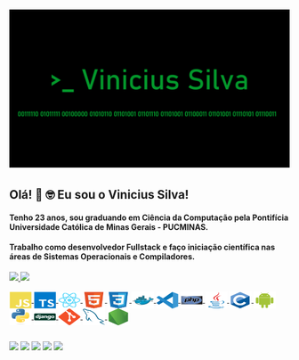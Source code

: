 # [![Vinicius Silva](https://github.com/viniciusfdasilva/viniciusfdasilva/blob/main/icon/logo.png)](https://github.com/viniciusfdasilva/viniciusfdasilva/blob/main/icon/logo.png)

## Olá! 👋 :nerd_face: Eu sou o Vinicius Silva!


#### Tenho 23 anos, sou graduando em Ciência da Computação pela Pontifícia Universidade Católica de Minas Gerais - PUCMINAS. 
#### Trabalho como desenvolvedor Fullstack e faço iniciação científica nas áreas de Sistemas Operacionais e Compiladores.

<a href="https://github.com/viniciusfdasilva">
  <img height="180em" src="https://github-readme-stats-eight-theta.vercel.app/api?username=viniciusfdasilva&show_icons=true&theme=dracula&include_all_commits=true&count_private=true""/>
  
<img height="180em" src="https://github-readme-stats-eight-theta.vercel.app/api/top-langs/?username=viniciusfdasilva&layout=compact&langs_count=8&theme=dracula"/>

<div style="display: inline_block"><br>
  <img align="center" alt="Vini-Js" height="30" width="40" src="https://github.com/viniciusfdasilva/viniciusfdasilva/blob/main/icon/javascript-plain.svg">
  <img align="center" alt="Vini-Ts" height="30" width="40" src="https://github.com/viniciusfdasilva/viniciusfdasilva/blob/main/icon/typescript-plain.svg">
  <img align="center" alt="Vini-React" height="30" width="40" src="https://github.com/viniciusfdasilva/viniciusfdasilva/blob/main/icon/react-original.svg">
  <img align="center" alt="Vini-HTML" height="30" width="40" src="https://github.com/viniciusfdasilva/viniciusfdasilva/blob/main/icon/html5-original.svg">
  <img align="center" alt="Vini-CSS" height="30" width="40" src="https://github.com/viniciusfdasilva/viniciusfdasilva/blob/main/icon/css3-original.svg">
  <img align="center" alt="Vini-Docker" height="30" width="40" src="https://github.com/viniciusfdasilva/viniciusfdasilva/blob/main/icon/docker-original.svg">
  <img align="center" alt="Vini-Vscode" height="30" width="40" src="https://github.com/viniciusfdasilva/viniciusfdasilva/blob/main/icon/vscode.svg">
<img align="center" alt="Vini-Php" height="30" width="40" src="https://github.com/viniciusfdasilva/viniciusfdasilva/blob/main/icon/php-original.svg">
<img align="center" alt="Vini-Java" height="30" width="40" src="https://github.com/viniciusfdasilva/viniciusfdasilva/blob/main/icon/java-original.svg">
<img align="center" alt="Vini-C" height="30" width="40" src="https://github.com/viniciusfdasilva/viniciusfdasilva/blob/main/icon/c-original.svg">
<img align="center" alt="Vini-Android" height="30" width="40" src="https://github.com/viniciusfdasilva/viniciusfdasilva/blob/main/icon/android-original.svg">
<img align="center" alt="Vini-Python" height="30" width="40" src="https://github.com/viniciusfdasilva/viniciusfdasilva/blob/main/icon/python-original.svg">
<img align="center" alt="Vini-Django" height="30" width="40" src="https://github.com/viniciusfdasilva/viniciusfdasilva/blob/main/icon/django-original.svg">
<img align="center" alt="Vini-Git" height="30" width="40" src="https://github.com/viniciusfdasilva/viniciusfdasilva/blob/main/icon/git-original.svg">
<img align="center" alt="Vini-Mysql" height="30" width="40" src="https://github.com/viniciusfdasilva/viniciusfdasilva/blob/main/icon/mysql-original.svg">
<img align="center" alt="Vini-Nodejs" height="30" width="40" src="https://raw.githubusercontent.com/devicons/devicon/master/icons/nodejs/nodejs-original.svg">
</div>
  
  ##
  
  <div>
  <a href = "mailto: vinicius.silva.1046664@sga.pucminas.br"><img src="https://img.shields.io/badge/-Gmail-%23EA4335?style=for-the-badge&logo=gmail&logoColor=white" target="_blank"></a>
  <a href="https://www.linkedin.com/in/viniciusfsilva/" target="_blank"><img src="https://img.shields.io/badge/-LinkedIn-%230077B5?style=for-the-badge&logo=linkedin&logoColor=white" target="_blank"></a>
  <a href="https://www.instagram.com/viniciusilva_25/"><img src="https://img.shields.io/badge/-Instagram-%23E4405F?style=for-the-badge&logo=instagram&logoColor=white" target="_blank"></a>
  <a href="https://twitter.com/ViniciusFranSil"><img src="https://img.shields.io/badge/-Twitter-%230077B5?style=for-the-badge&logo=twitter&logoColor=white" target="_blank"></a>
  <a href="https://github.com/viniciusfdasilva" target="_blank"><img src="https://img.shields.io/badge/-Github-%23333?style=for-the-badge&logo=github&logoColor=white" 
</div>
